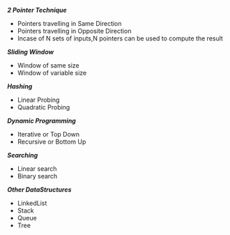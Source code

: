 ***2 Pointer Technique***

- Pointers travelling in Same Direction
- Pointers travelling in Opposite Direction
- Incase of N sets of inputs,N pointers can be used to compute the result

***Sliding Window***

- Window of same size
- Window of variable size

***Hashing***
- Linear Probing
- Quadratic Probing

***Dynamic Programming***
- Iterative or Top Down
- Recursive or Bottom Up

***Searching***
- Linear search
- Binary search

***Other DataStructures***
- LinkedList
- Stack
- Queue
- Tree

